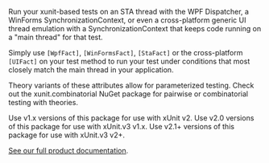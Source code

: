 Run your xunit-based tests on an STA thread with the WPF Dispatcher, a WinForms SynchronizationContext, or even a cross-platform generic UI thread emulation with a SynchronizationContext that keeps code running on a "main thread" for that test.

Simply use `[WpfFact]`, `[WinFormsFact]`, `[StaFact]` or the cross-platform `[UIFact]` on your test method to run your test under conditions that most closely match the main thread in your application.

Theory variants of these attributes allow for parameterized testing. Check out the xunit.combinatorial NuGet package for pairwise or combinatorial testing with theories.

Use v1.x versions of this package for use with xUnit v2.
Use v2.0 versions of this package for use with xUnit.v3 v1.x.
Use v2.1+ versions of this package for use with xUnit.v3 v2+.

[See our full product documentation](https://aarnott.github.io/Xunit.StaFact/).
